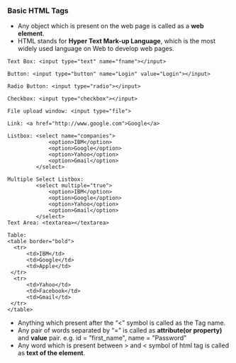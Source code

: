 ### Basic HTML Tags
* Any object which is present on the web page is called as a **web element**.
* HTML stands for **Hyper Text Mark-up Language**, which is the most widely used language on Web to develop web pages.
```
Text Box: <input type="text" name="fname"></input>

Button: <input type="button" name="Login" value="Login"></input>

Radio Button: <input type="radio"></input>

Checkbox: <input type="checkbox"></input>

File upload window: <input type="file">

Link: <a href="http://www.google.com">Google</a>

Listbox: <select name="companies">
             <option>IBM</option>
             <option>Google</option>
             <option>Yahoo</option>
             <option>Gmail</option>
         </select>

Multiple Select Listbox: 
         <select multiple="true">
             <option>IBM</option>
             <option>Google</option>
             <option>Yahoo</option>
             <option>Gmail</option>
         </select>
Text Area: <textarea></textarea>

Table: 
<table border="bold">
  <tr>
      <td>IBM</td>
      <td>Google</td>
      <td>Apple</td>
 </tr>
  <tr>
      <td>Yahoo</td>
      <td>Facebook</td>
      <td>Gmail</td>
 </tr>
</table>
```

* Anything which present after the “<” symbol is called as the Tag name.
* Any pair of words separated by “=” is called as **attribute(or property)** and **value** pair. e.g. id = "first_name", name = "Password"
* Any word which is present between > and < symbol of html tag is called as **text of the element**.
